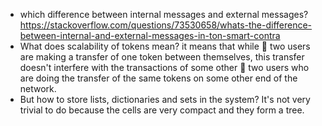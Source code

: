 - which difference between internal messages and external messages? https://stackoverflow.com/questions/73530658/whats-the-difference-between-internal-and-external-messages-in-ton-smart-contra
- What does scalability of tokens mean? it means that while 👯 two users are making a transfer of one token between themselves, this transfer doesn't interfere with the transactions of some other 👬 two users who are doing the transfer of the same tokens on some other end of the network.
- But how to store lists, dictionaries and sets in the system? It's not very trivial to do because the cells are very compact and they form a tree.
